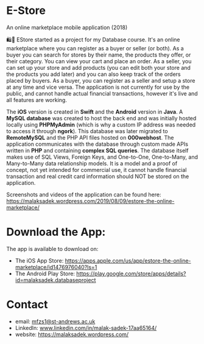 # E-Store
An online marketplace mobile application (2018)

🛍🛒 EStore started as a project for my Database course. It's an online marketplace where you can register as a buyer or seller (or both). As a buyer you can search for stores by their name, the products they offer, or their category. You can view your cart and place an order. As a seller, you can set up your store and add products (you can edit both your store and the products you add later) and you can also keep track of the orders placed by buyers. As a buyer, you can register as a seller and setup a store at any time and vice versa. The application is not currently for use by the public, and cannot handle actual financial transactions, however it's live and all features are working.

The **iOS** version is created in **Swift** and the **Android** version in **Java**. A **MySQL database** was created to host the back end and was initially hosted locally using **PHPMyAdmin** (which is why a custom IP address was needed to access it through **ngork**). This database was later migrated to **RemoteMySQL** and the PHP API files hosted on **000webhost**. The application communicates with the database through custom made APIs written in **PHP** and containing **complex SQL queries**. The database itself makes use of SQL Views, Foreign Keys, and One-to-One, One-to-Many, and Many-to-Many data relationship models. It is a model and a proof of concept, not yet intended for commercial use, it cannot handle financial transaction and real credit card information should NOT be stored on the application.

Screenshots and videos of the application can be found here: https://malaksadek.wordpress.com/2019/08/09/estore-the-online-marketplace/

# Download the App:

The app is available to download on:
* The iOS App Store: https://apps.apple.com/us/app/estore-the-online-marketplace/id1476976040?ls=1
* The Android Play Store: https://play.google.com/store/apps/details?id=malaksadek.databaseproject

# Contact

* email: mfzs1@st-andrews.ac.uk
* LinkedIn: www.linkedin.com/in/malak-sadek-17aa65164/
* website: https://malaksadek.wordpress.com/

